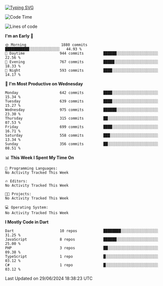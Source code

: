 
<a href="https://git.io/typing-svg"><img src="https://readme-typing-svg.demolab.com?font=Source+Code+Pro&pause=1000&random=false&width=435&lines=Hey+%F0%9F%A5%B6+iam+Yaskraz" alt="Typing SVG" /></a>
<!--START_SECTION:waka-->
![Code Time](http://img.shields.io/badge/Code%20Time-270%20hrs%2045%20mins-blue)

![Lines of code](https://img.shields.io/badge/From%20Hello%20World%20I%27ve%20Written-1.8%20million%20lines%20of%20code-blue)

**I'm an Early 🐤** 

```text
🌞 Morning                1880 commits        ███████████░░░░░░░░░░░░░░   44.93 % 
🌆 Daytime                944 commits         ██████░░░░░░░░░░░░░░░░░░░   22.56 % 
🌃 Evening                767 commits         █████░░░░░░░░░░░░░░░░░░░░   18.33 % 
🌙 Night                  593 commits         ████░░░░░░░░░░░░░░░░░░░░░   14.17 % 
```
📅 **I'm Most Productive on Wednesday** 

```text
Monday                   642 commits         ████░░░░░░░░░░░░░░░░░░░░░   15.34 % 
Tuesday                  639 commits         ████░░░░░░░░░░░░░░░░░░░░░   15.27 % 
Wednesday                975 commits         ██████░░░░░░░░░░░░░░░░░░░   23.30 % 
Thursday                 315 commits         ██░░░░░░░░░░░░░░░░░░░░░░░   07.53 % 
Friday                   699 commits         ████░░░░░░░░░░░░░░░░░░░░░   16.71 % 
Saturday                 558 commits         ███░░░░░░░░░░░░░░░░░░░░░░   13.34 % 
Sunday                   356 commits         ██░░░░░░░░░░░░░░░░░░░░░░░   08.51 % 
```


📊 **This Week I Spent My Time On** 

```text
💬 Programming Languages: 
No Activity Tracked This Week

🔥 Editors: 
No Activity Tracked This Week

🐱‍💻 Projects: 
No Activity Tracked This Week

💻 Operating System: 
No Activity Tracked This Week
```

**I Mostly Code in Dart** 

```text
Dart                     10 repos            ████████░░░░░░░░░░░░░░░░░   31.25 % 
JavaScript               8 repos             ██████░░░░░░░░░░░░░░░░░░░   25.00 % 
PHP                      3 repos             ██░░░░░░░░░░░░░░░░░░░░░░░   09.38 % 
TypeScript               1 repo              █░░░░░░░░░░░░░░░░░░░░░░░░   03.12 % 
C#                       1 repo              █░░░░░░░░░░░░░░░░░░░░░░░░   03.12 % 
```




 Last Updated on 29/06/2024 18:38:23 UTC
<!--END_SECTION:waka-->
